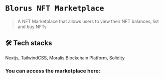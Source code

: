 # `Blorus NFT Marketplace`

> A NFT Marketplace that allows users to view their NFT balances, list and buy NFTs

## 🛠 Tech stacks

 Nextjs, TailwindCSS, Moralis Blockchain Platform, Solidity

### You can access the marketplace here:
	